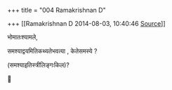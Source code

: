 +++
title = "004 Ramakrishnan D"

+++
[[Ramakrishnan D	2014-08-03, 10:40:46 [Source](https://groups.google.com/g/samskrita/c/EXfELMT-sJs)]]



भोमातःश्यामले,

समश्याद्वयमितिकथ्यतेभवत्या , केतेसमस्ये ?

(समश्याइतिस्त्रीलिङ्गःकिल)?



